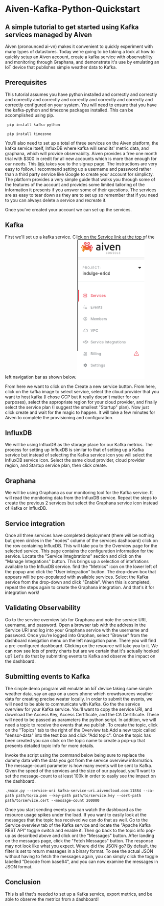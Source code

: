  # Aiven-Kafka-Python-Quickstart
## A simple tutorial to get started using Kafka services managed by Aiven 
Aiven (pronounced ai-vn) makes it convenient to quickly experiment with many types of datastores.
Today we're going to be taking a look at how to quickly setup an Aiven account, create a kafka service with observability and monitoring through Graphana, and demonstrate it's use by emulating an IoT device that publishes simple weather data to Kafka.

## Prerequisites
This tutorial assumes you have python installed and correctly and correctly and correctly and correctly and correctly and correctly and correctly and correctly configured on your system.
You will need to ensure that you have the kafka-python and timezone packages installed. This can be accomplished using pip.
``` 
 pip install kafka-python 
 ```
``` 
 pip install timezone
 ```
You'll also need to set up a total of three services on the Aiven platform, the kafka service itself, InfluxDB where kafka will send its' metric data, and graphana, which will provide observabilty. Aiven provides a free one month trial with $300 in credit for all new accounts which is more than enough for our needs. This [link](https://console.aiven.io/signup/email) takes you to the signup page. The instructions are very easy to follow.  I recommend setting up a username and password rather than a third party service like Google to create your account for simplicty. The platform provides a very simple guide that walks you through some of the features of the account and provides some limited tailoring of the information it presents if you answer some of their questions.  The services are as easy to tear down as they are to set up so remember that if you need to you can always delete a service and recreate it.

Once you've created your account we can set up the services.

## Kafka
First we'll set up a kafka service. Click on the Service link at the top of the left navigation bar as shown below.
![Navigation panel](Navigation-panel.png)

From here we want to click on the Create a new service button.
From here, click on the kafka image to select service, select the cloud provider that you want to host kafka (I chose GCP but it really doesn't matter for our purposes), select the appropriate region for your cloud provider, and finally select the service plan (I suggest the smallest "Startup" plan). Now just click create and wait for the magic to happen. It will take a few minutes for Aiven to complete the provisioning and configuration.

## InfluxDB
We will be using InfluxDB as the storage place for our Kafka metrics.  The process for setting up InfluxDB is similar to that of setting up a Kafka service but instead of selecting the Kafka service icon you will select the InfluxDB service icon. Select the same cloud provider, cloud provider region, and Startup service plan, then click create.

## Graphana
We will be using Graphana as our monitoring tool for the Kafka service. It will read the monitoring data from the InfluxDB service.  Repeat the steps to create the previous 2 services but select the Graphana service icon instead of Kafka or InfluxDB.

## Service integration
Once all three services have completed deployment (there will be nothing but green circles in the "nodes" column of the services dashboard) click on the row containing InfluxDB. This will take you to the Overview page for the selected service. This page contains the configuration information for the service. Locate the "Service Integbrations" section and click on the "Manage Integrations" button. This brings up a selection of intefrations available to the InfluxDB service. find the "Metrics" icon on the lower left of the popup and click the "User integration" button. The drop-down box that appears will be pre-populated with available services. Select the Kafka service from the drop-down and click "Enable". When this is completed, repeat the steps again to create the Graphana integration. And that's it for integration work!

## Validating Observability
Go to the service overview tab for Graphana and note the service URI, username, and password.  Open a browser tab with the address in the Service URI and log into your Graphana service with the username and password. Once you're logged into Graphan, select "Browse" from the dashboard navigation menu on the left navigation pane. There you will find a pre-configured dashboard. Clicking on the resource will take you to it. We can now see lots of pretty charts but are we certain that it's actually hooked up? Let's do that by submitting events to Kafka and observe the impact on the dashboard.

## Submitting events to Kafka
The simple demo program will emulate an IoT device taking some simple weather data, say an app on a users phone which crowdsources weather data for creating precise weater locally.
In order to submit the events, we will need to be able to communicate with Kafka.  Go the the service overview for your Kafka service.  You'll want to copy the service URI, and download the Access Key, Access Certificate, and the CA Certificate. These will need to be passed as parameters the python script. In addition, we will need a topic to receive the events that we publish. To create the topic, click on the "Topics" tab to the right of the Overview tab.Add a new topic called "sensor-data" into the text box and click "Add topic". Once the topic has been created you can click on the topic name to create a pop-up that presents detailed topic info for more details.

Invoke the script using the command below being sure to replace the dummy data with the data you got from the service overview information. The message-count parameter is how many events will be sent to Kafka. Given the speed of the services and the size of our payload, you'll want to set the message-count to at least 100k in order to easliy see the impact on the dashboard.
```
./main.py --service-uri kafka-service-uri.aivencloud.com:11884 --ca-path path/to/ca.pem --key-path path/to/service.key --cert-path path/to/service.cert --message-count 200000
```
Once you start sending events you can watch the dashboard as the resource usage spikes under the load.
If you want to easily look at the messages that the topic has received we can do that as well. Go to the Service overview tab of the Kafka service and locate the "Apache Kafka REST API" toggle switch and enable it. Then go back to the topic info pop-up as described above and click ont the "Messages" button. After landing on the messages page, click the "Fetch Messages" button.  The response may not look like what you expect.  Where did the JSON go? By default, the filter is set to return messages in a binary format. To see the actual JSON without having to fetch the messages again, you can simply click the toggle labelled "Decode from base64", and you can now examine the messages in JSON format.

## Conclusion
This is all that's needed to set up a Kafka service, export metrics, and be able to observe the metrics from a dashboard!
